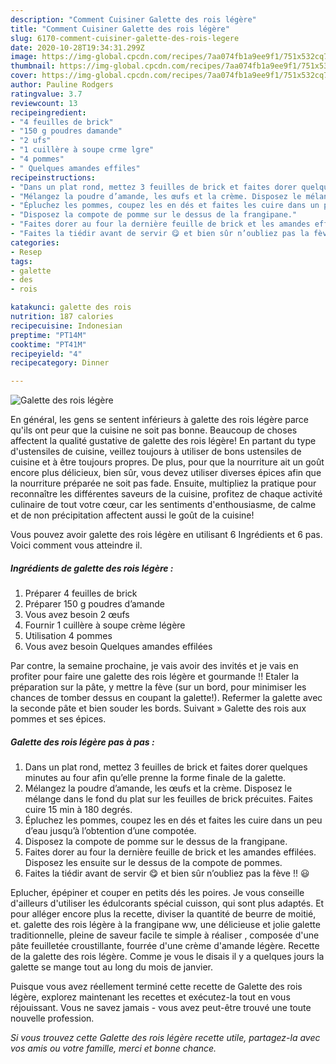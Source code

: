 ```yaml
---
description: "Comment Cuisiner Galette des rois légère"
title: "Comment Cuisiner Galette des rois légère"
slug: 6170-comment-cuisiner-galette-des-rois-legere
date: 2020-10-28T19:34:31.299Z
image: https://img-global.cpcdn.com/recipes/7aa074fb1a9ee9f1/751x532cq70/galette-des-rois-legere-photo-principale-de-la-recette.jpg
thumbnail: https://img-global.cpcdn.com/recipes/7aa074fb1a9ee9f1/751x532cq70/galette-des-rois-legere-photo-principale-de-la-recette.jpg
cover: https://img-global.cpcdn.com/recipes/7aa074fb1a9ee9f1/751x532cq70/galette-des-rois-legere-photo-principale-de-la-recette.jpg
author: Pauline Rodgers
ratingvalue: 3.7
reviewcount: 13
recipeingredient:
- "4 feuilles de brick"
- "150 g poudres damande"
- "2 ufs"
- "1 cuillère à soupe crme lgre"
- "4 pommes"
- " Quelques amandes effiles"
recipeinstructions:
- "Dans un plat rond, mettez 3 feuilles de brick et faites dorer quelques minutes au four afin qu’elle prenne la forme finale de la galette."
- "Mélangez la poudre d’amande, les œufs et la crème. Disposez le mélange dans le fond du plat sur les feuilles de brick précuites. Faites cuire 15 min à 180 degrés."
- "Épluchez les pommes, coupez les en dés et faites les cuire dans un peu d’eau jusqu’à l’obtention d’une compotée."
- "Disposez la compote de pomme sur le dessus de la frangipane."
- "Faites dorer au four la dernière feuille de brick et les amandes effilées. Disposez les ensuite sur le dessus de la compote de pommes."
- "Faites la tiédir avant de servir 😋 et bien sûr n’oubliez pas la fève !! 😃"
categories:
- Resep
tags:
- galette
- des
- rois

katakunci: galette des rois 
nutrition: 187 calories
recipecuisine: Indonesian
preptime: "PT14M"
cooktime: "PT41M"
recipeyield: "4"
recipecategory: Dinner

---
```



![Galette des rois légère](https://img-global.cpcdn.com/recipes/7aa074fb1a9ee9f1/751x532cq70/galette-des-rois-legere-photo-principale-de-la-recette.jpg)

En général, les gens se sentent inférieurs à galette des rois légère parce qu'ils ont peur que la cuisine ne soit pas bonne. Beaucoup de choses affectent la qualité gustative de galette des rois légère! En partant du type d'ustensiles de cuisine, veillez toujours à utiliser de bons ustensiles de cuisine et à être toujours propres. De plus, pour que la nourriture ait un goût encore plus délicieux, bien sûr, vous devez utiliser diverses épices afin que la nourriture préparée ne soit pas fade. Ensuite, multipliez la pratique pour reconnaître les différentes saveurs de la cuisine, profitez de chaque activité culinaire de tout votre cœur, car les sentiments d'enthousiasme, de calme et de non précipitation affectent aussi le goût de la cuisine!

<!--inarticleads1-->

Vous pouvez avoir galette des rois légère en utilisant 6 Ingrédients et 6 pas. Voici comment vous atteindre il.

##### Ingrédients de galette des rois légère :

1. Préparer 4 feuilles de brick
1. Préparer 150 g poudres d’amande
1. Vous avez besoin 2 œufs
1. Fournir 1 cuillère à soupe crème légère
1. Utilisation 4 pommes
1. Vous avez besoin  Quelques amandes effilées


Par contre, la semaine prochaine, je vais avoir des invités et je vais en profiter pour faire une galette des rois légère et gourmande !! Etaler la préparation sur la pâte, y mettre la fève (sur un bord, pour minimiser les chances de tomber dessus en coupant la galette!). Refermer la galette avec la seconde pâte et bien souder les bords. Suivant » Galette des rois aux pommes et ses épices. 

<!--inarticleads2-->

##### Galette des rois légère pas à pas :

1. Dans un plat rond, mettez 3 feuilles de brick et faites dorer quelques minutes au four afin qu’elle prenne la forme finale de la galette.
1. Mélangez la poudre d’amande, les œufs et la crème. Disposez le mélange dans le fond du plat sur les feuilles de brick précuites. Faites cuire 15 min à 180 degrés.
1. Épluchez les pommes, coupez les en dés et faites les cuire dans un peu d’eau jusqu’à l’obtention d’une compotée.
1. Disposez la compote de pomme sur le dessus de la frangipane.
1. Faites dorer au four la dernière feuille de brick et les amandes effilées. Disposez les ensuite sur le dessus de la compote de pommes.
1. Faites la tiédir avant de servir 😋 et bien sûr n’oubliez pas la fève !! 😃


Eplucher, épépiner et couper en petits dés les poires. Je vous conseille d&#39;ailleurs d&#39;utiliser les édulcorants spécial cuisson, qui sont plus adaptés. Et pour alléger encore plus la recette, diviser la quantité de beurre de moitié, et. galette des rois légère à la frangipane ww, une délicieuse et jolie galette traditionnelle, pleine de saveur facile te simple à réaliser , composée d&#39;une pâte feuilletée croustillante, fourrée d&#39;une crème d&#39;amande légère. Recette de la galette des rois légère. Comme je vous le disais il y a quelques jours la galette se mange tout au long du mois de janvier. 

<!--inarticleads1-->

<p>
Puisque vous avez réellement terminé cette recette de Galette des rois légère, explorez maintenant les recettes et exécutez-la tout en vous réjouissant. Vous ne savez jamais - vous avez peut-être trouvé une toute nouvelle profession.
</p>

<p>
<i>Si vous trouvez cette Galette des rois légère recette utile, partagez-la avec vos amis ou votre famille, merci et bonne chance.</i>
</p>
